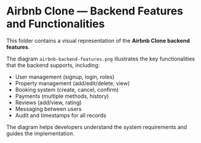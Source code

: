# Airbnb Clone — Backend Features and Functionalities

This folder contains a visual representation of the **Airbnb Clone backend features**.

The diagram `airbnb-backend-features.png` illustrates the key functionalities that the backend supports, including:

- User management (signup, login, roles)
- Property management (add/edit/delete, view)
- Booking system (create, cancel, confirm)
- Payments (multiple methods, history)
- Reviews (add/view, rating)
- Messaging between users
- Audit and timestamps for all records

The diagram helps developers understand the system requirements and guides the implementation.
